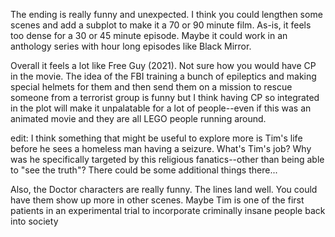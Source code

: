 The ending is really funny and unexpected. I think you could lengthen some scenes and add a subplot to make it a 70 or 90 minute film. As-is, it feels too dense for a 30 or 45 minute episode. Maybe it could work in an anthology series with hour long episodes like Black Mirror.

Overall it feels a lot like Free Guy (2021). Not sure how you would have CP in the movie. The idea of the FBI training a bunch of epileptics and making special helmets for them and then send them on a mission to rescue someone from a terrorist group is funny but I think having CP so integrated in the plot will make it unpalatable for a lot of people--even if this was an animated movie and they are all LEGO people running around.

edit: I think something that might be useful to explore more is Tim's life before he sees a homeless man having a seizure. What's Tim's job? Why was he specifically targeted by this religious fanatics--other than being able to "see the truth"? There could be some additional things there...

Also, the Doctor characters are really funny. The lines land well. You could have them show up more in other scenes. Maybe Tim is one of the first patients in an experimental trial to incorporate criminally insane people back into society
